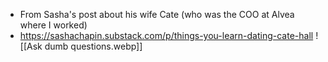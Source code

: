 - From Sasha's post about his wife Cate (who was the COO at Alvea where I worked)
- https://sashachapin.substack.com/p/things-you-learn-dating-cate-hall
![[Ask dumb questions.webp]]